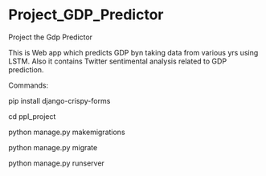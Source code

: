 # Project_GDP_Predictor
Project the Gdp Predictor

This is Web app which predicts GDP byn taking data from various yrs using LSTM. Also it contains Twitter sentimental analysis related to GDP prediction.

Commands:

pip install django-crispy-forms

cd ppl_project

python manage.py makemigrations

python manage.py migrate

python manage.py runserver
